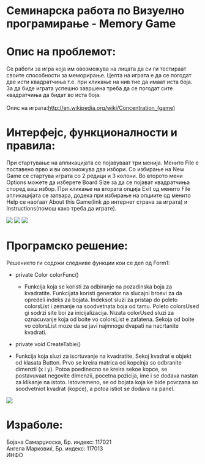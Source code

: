 Семинарска работа по Визуелно програмирањe - Memory Game
============


Опис на проблемот:
============
Се работи за игра која им овозможува на лицата да си ги тестираат своите способности за меморирање. Целта на играта е да се погодат две исти квадратчиња т.е. при кликање на нив тие да имаат иста боја. За да биде играта успешно завршена треба да се погодат сите квадратчиња да бидат во иста боја.
<br/><br/>Опис на играта:http://en.wikipedia.org/wiki/Concentration_(game)


Интерфејс, функционалности и правила:
============
При стартување на апликацијата се појавуваат три менија. Менито File е поставено прво и ви овозможува два избори. Со избирање на New Game се стартува играта со 2 редици и 3 колони. Во второто мени Options можете да изберете Board Size за да се појават квадратчиња според ваш избор. При кликање на втората опција Exit од менито File апликацијата се затвара, додека при избирање на опциите од менито Help се наоѓаат About this Game(link до интернет страна за играта) и Instructions(помош како треба да играте).

<img src="http://s24.postimg.org/tp6knhmyt/image.png" >
<img src="http://s24.postimg.org/5mpqsm6bp/image.png" >
<img src="http://s24.postimg.org/6q9v4kqyt/image.png" >

Програмско решение:
============
Решението ги содржи следниве функции кои се дел од Form1:
- private Color colorFunc()
  - Funkcija koja se koristi za odbiranje na pozadinska boja za kvadratite. Funkcijata koristi generator na slucajni broevi za da opredeli indeks za bojata. Indeksot sluzi za pristap do poleto colorsList i zemanje na soodvetnata boja od tamu. Poleto colorsUsed gi sodrzi site boi za inicijalizacija. Nizata colorUsed sluzi za oznacuvanje koja od boite vo colorsList e zafatena. Sekoja od boite vo colorsList moze da se javi najmnogu dvapati na nacrtanite kvadrati.

- private void CreateTable()
 - Funkcija koja sluzi za iscrtuvanje na kvadratite. Sekoj kvadrat e objekt od klasata Button. Prvo se kreira matrica od kopcinja so odbranite dimenzii (x i y). Potoa poedinecno se kreira sekoe kopce, se postavuvaat negovite dimenzii, pocetna pozicija, ime i se dodava nastan za klikanje na istoto. Istovremeno, se od bojata koja ke bide povrzana so soodvetniot kvadrat (kopce), a potoa istiot se dodava na panel.

<img src="http://s24.postimg.org/c33awg491/image.png" >


Израболе:
============
Бојана Самарџиоска, Бр. индекс: 117021<br/>
Ангела Марковиќ, Бр. индекс: 117013<br/>
ИНФО
